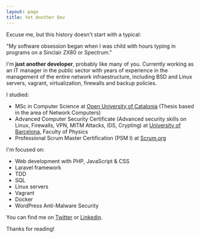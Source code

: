 ```yaml
---
layout: page
title: Yet Another Dev
---
```


Excuse me, but this history doesn't start with a typical:

<div class="message">
  "My software obsession began when I was child with hours typing in programs on a Sinclair ZX80 or Spectrum."
</div>

I'm **just another developer**, probably like many of you. Currently working as an IT manager in the public sector with years of experience in the management of the entire network infraestructure, including BSD and Linux servers, vagrant, virtualization, firewalls and backup policies.

I studied:

- MSc in Computer Science at [Open University of Catalonia](https://www.uoc.edu) (Thesis based in the area of Network Computers)
- Advanced Computer Security Certificate (Advanced security skills on Linux, Firewalls, VPN, MITM Attacks, IDS, Crypting) at [University of Barcelona](https://www.ub.edu), Faculty of Physics
- Professional Scrum Master Certification (PSM I) at [Scrum.org](https://www.scrum.org/user/177832)

I'm focused on:

- Web development with PHP, JavaScript & CSS
- Laravel framework
- TDD
- SQL
- Linux servers
- Vagrant
- Docker
- WordPress Anti-Malware Security

You can find me on [Twitter](https://twitter.com/itscanton) or [Linkedin](https://linkedin.com/in/itscanton).

Thanks for reading!
